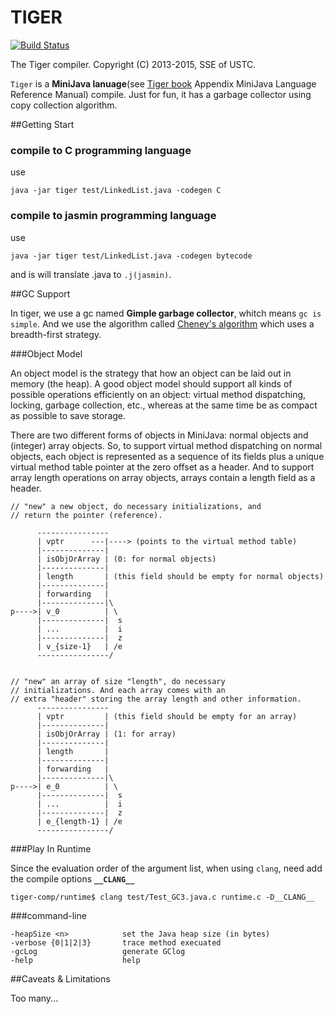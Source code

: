 TIGER
=====
[![Build Status](https://drone.io/github.com/qc1iu/tiger-comp/status.png)](https://drone.io/github.com/qc1iu/tiger-comp/latest)

The Tiger compiler. Copyright (C) 2013-2015, SSE of USTC.

`Tiger` is a **MiniJava lanuage**(see [Tiger book](http://www.cs.princeton.edu/~appel/modern/java/) Appendix MiniJava Language
Reference Manual) compile. Just for fun, it has a garbage collector using copy collection algorithm.


##Getting Start


### compile to C programming language
use 

	java -jar tiger test/LinkedList.java -codegen C

### compile to jasmin programming language
use

	java -jar tiger test/LinkedList.java -codegen bytecode

and is will translate .java to `.j(jasmin)`.

##GC Support

In tiger, we use a gc named **Gimple garbage collector**, whitch means `gc is simple`. And we use the algorithm called [Cheney's algorithm](https://en.wikipedia.org/wiki/Cheney's_algorithm) which uses a breadth-first strategy.

###Object Model

An object model is the strategy that how an object can be laid out in memory (the heap). A good object model should support all kinds of possible operations efficiently on an object: virtual method dispatching, locking, garbage collection, etc., whereas at the same time be as compact as possible to save storage. 

There are two different forms of objects in MiniJava: normal objects and (integer) array objects. So, to support virtual method dispatching on normal objects, each object is represented as a sequence of its fields plus a unique virtual method table pointer at the zero offset as a header. And to support array length operations on array objects, arrays contain a length field as a header.


	// "new" a new object, do necessary initializations, and
	// return the pointer (reference).
	
		  ----------------
	      | vptr      ---|----> (points to the virtual method table)
	      |--------------|
	      | isObjOrArray | (0: for normal objects)
	      |--------------|
	      | length       | (this field should be empty for normal objects)
	      |--------------|
	      | forwarding   |
	      |--------------|\
	p---->| v_0          | \
	      |--------------|  s
	      | ...          |  i
	      |--------------|  z
	      | v_{size-1}   | /e
	      ----------------/


	// "new" an array of size "length", do necessary
	// initializations. And each array comes with an
	// extra "header" storing the array length and other information.
		  ----------------
		  | vptr         | (this field should be empty for an array)
		  |--------------|
		  | isObjOrArray | (1: for array)
		  |--------------|
		  | length       |
		  |--------------|
	      | forwarding   |
		  |--------------|\
	p---->| e_0          | \
      	  |--------------|  s
      	  | ...          |  i
      	  |--------------|  z
      	  | e_{length-1} | /e
      	  ----------------/

###Play In Runtime

Since the evaluation order of the argument list, when using `clang`, need add the compile options **`__CLANG__`**
	
	tiger-comp/runtime$ clang test/Test_GC3.java.c runtime.c -D__CLANG__

###command-line

	-heapSize <n>            set the Java heap size (in bytes)
	-verbose {0|1|2|3}       trace method execuated
   	-gcLog                   generate GClog
   	-help                    help


##Caveats & Limitations

Too many...


